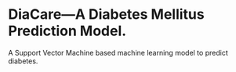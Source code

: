 # DiaCare—A Diabetes Mellitus Prediction Model.
A Support Vector Machine based machine learning model to predict diabetes.
